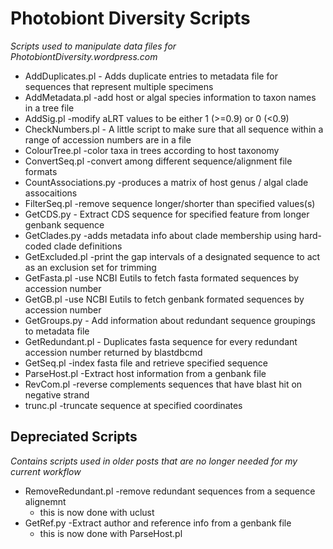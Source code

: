 Photobiont Diversity Scripts
============================

_Scripts used to manipulate data files for PhotobiontDiversity.wordpress.com_

* AddDuplicates.pl - Adds duplicate entries to metadata file for sequences that represent multiple specimens
* AddMetadata.pl -add host or algal species information to taxon names in a tree file
* AddSig.pl -modify aLRT values to be either 1 (>=0.9) or 0 (<0.9)
* CheckNumbers.pl - A little script to make sure that all sequence within a range of accession numbers are in a file
* ColourTree.pl -color taxa in trees according to host taxonomy
* ConvertSeq.pl -convert among different sequence/alignment file formats
* CountAssociations.py -produces a matrix of host genus / algal clade assocaitions
* FilterSeq.pl -remove sequence longer/shorter than specified values(s)
* GetCDS.py - Extract CDS sequence for specified feature from longer genbank sequence
* GetClades.py -adds metadata info about clade membership using hard-coded clade definitions
* GetExcluded.pl -print the gap intervals of a designated sequence to act as an exclusion set for trimming
* GetFasta.pl -use NCBI Eutils to fetch fasta formated sequences by accession number
* GetGB.pl -use NCBI Eutils to fetch genbank formated sequences by accession number
* GetGroups.py - Add information about redundant sequence groupings to metadata file
* GetRedundant.pl - Duplicates fasta sequence for every redundant accession number returned by blastdbcmd
* GetSeq.pl -index fasta file and retrieve specified sequence
* ParseHost.pl -Extract host information from a genbank file
* RevCom.pl -reverse complements sequences that have blast hit on negative strand
* trunc.pl -truncate sequence at specified coordinates

Depreciated Scripts
-------------------

_Contains scripts used in older posts that are no longer needed for my current workflow_

* RemoveRedundant.pl -remove redundant sequences from a sequence alignemnt
    - this is now done with uclust
* GetRef.py -Extract author and reference info from a genbank file
    - this is now done with ParseHost.pl